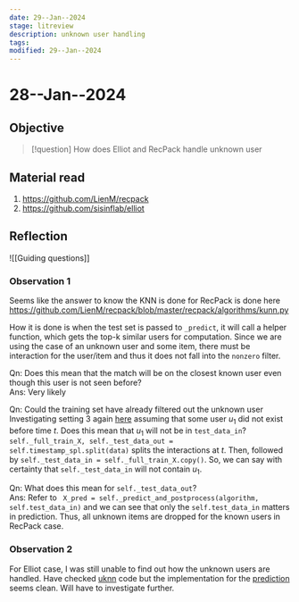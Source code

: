 ```yaml
---
date: 29--Jan--2024
stage: litreview
description: unknown user handling
tags: 
modified: 29--Jan--2024
---
```

# 28--Jan--2024
## Objective
> [!question] How does Elliot and RecPack handle unknown user

## Material read
1. <https://github.com/LienM/recpack>
2. <https://github.com/sisinflab/elliot>
## Reflection
![[Guiding questions]]

### Observation 1
Seems like the answer to know the KNN is done for RecPack is done here  
<https://github.com/LienM/recpack/blob/master/recpack/algorithms/kunn.py>

How it is done is when the test set is passed to `_predict`, it will call a helper function, which gets the top-k similar users for computation. Since we are using the case of an unknown user and some item, there must be interaction for the user/item and thus it does not fall into the `nonzero` filter.

Qn: Does this mean that the match will be on the closest known user even though this user is not seen before?  
Ans: Very likely

Qn: Could the training set have already filtered out the unknown user  
Investigating setting 3 again [here](https://github.com/LienM/recpack/blob/master/recpack/scenarios/timed.py) assuming that some user $u_1$ did not exist before time $t$. Does this mean that $u_1$ will not be in `test_data_in`?  
`self._full_train_X, self._test_data_out = self.timestamp_spl.split(data)` splits the interactions at $t$. Then, followed by `self._test_data_in = self._full_train_X.copy()`. So, we can say with certainty that `self._test_data_in` will not contain $u_1$.

Qn: What does this mean for `self._test_data_out`?  
Ans: Refer to ` X_pred = self._predict_and_postprocess(algorithm, self.test_data_in)` and we can see that only the `self.test_data_in` matters in prediction. Thus, all unknown items are dropped for the known users in RecPack case.

### Observation 2
For Elliot case, I was still unable to find out how the unknown users are handled. Have checked [uknn](https://github.com/sisinflab/elliot/blob/master/elliot/recommender/knn/user_knn/user_knn.py) code but the implementation for the [prediction](https://github.com/sisinflab/elliot/blob/master/elliot/recommender/knn/user_knn/user_knn_similarity.py#L137) seems clean. Will have to investigate further.